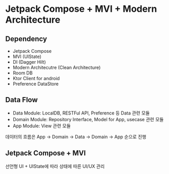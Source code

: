 # Jetpack Compose + MVI + Modern Architecture
## Dependency
- Jetpack Compose
- MVI (UIState)
- DI (Dagger Hilt)
- Modern Architecutre (Clean Architecture)
- Room DB
- Ktor Client for android
- Preference DataStore

## Data Flow
- Data Module: LocalDB, RESTFul API, Preference 등 Data 관련 모듈
- Domain Module: Repository Interface, Model for App, usecase 관련 모듈
- App Module: View 관련 모듈

데이터의 흐름은 App -> Domain -> Data -> Domain -> App 순으로 진행

## Jetpack Compose + MVI
선언형 UI + UIState에 따라 상태에 따른 UI/UX 관리
